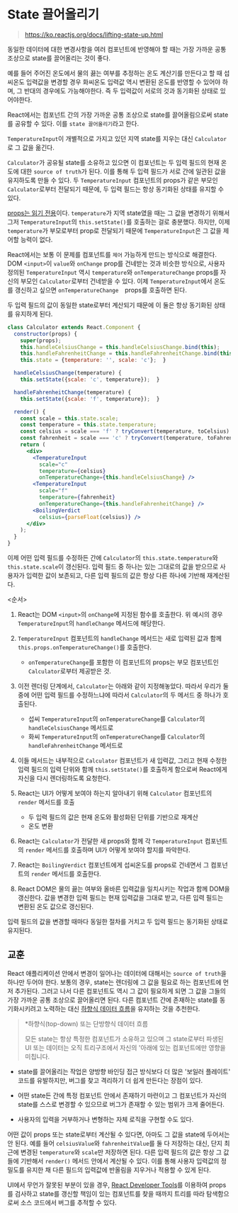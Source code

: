 # State 끌어올리기

> https://ko.reactjs.org/docs/lifting-state-up.html



동일한 데이터에 대한 변경사항을 여러 컴포넌트에 반영해야 할 때는 가장 가까운 공통 조상으로 state를 끌어올리는 것이 좋다.

예를 들어 주어진 온도에서 물의 끓는 여부를 추정하는 온도 계산기를 만든다고 할 때 섭씨온도 입력값을 변경할 경우 화씨온도 입력값 역시 변환된 온도를 반영할 수 있어야 하며, 그 반대의 경우에도 가능해야한다. 즉 두 입력값이 서로의 것과 동기화된 상태로 있어야한다.

React에서는 컴포넌트 간의 가장 가까운 공통 조상으로 state를 끌어올림으로써 state를 공유할 수 있다. 이를 `state 끌어올리기`라고 한다. 

`TemperatureInput`이 개별적으로 가지고 있던 지역 state를 지우는 대신 `Calculator`로 그 값을 옮긴다.

`Calculator`가 공유될 state를 소유하고 있으면 이 컴포넌트는 두 입력 필드의 현재 온도에 대한 `source of truth`가 된다. 이를 통해 두 입력 필드가 서로 간에 일관된 값을 유지하도록 만들 수 있다. 두 `TemperatureInput` 컴포넌트의 props가 같은 부모인 `Calculator`로부터 전달되기 때문에, 두 입력 필드는 항상 동기화된 상태를 유지할 수 있다.

[props는 읽기 전용](https://ko.reactjs.org/docs/components-and-props.html#props-are-read-only)이다. `temperature`가 지역 state였을 때는 그 값을 변경하기 위해서 그저 `TemperatureInput`의 `this.setState()`를 호출하는 걸로 충분했다. 하지만, 이제 `temperature`가 부모로부터 prop로 전달되기 때문에 `TemperatureInput`은 그 값을 제어할 능력이 없다.

React에서는 보통 이 문제를 컴포넌트를 `제어` 가능하게 만드는 방식으로 해결한다. DOM `<input>`이 `value`와 `onChange` prop를 건네받는 것과 비슷한 방식으로, 사용자 정의된 `TemperatureInput` 역시 `temperature`와 `onTemperatureChange` props를 자신의 부모인 `Calculator`로부터 건네받을 수 있다. 이제 `TemperatureInput`에서 온도를 갱신하고 싶으면 `onTemperatureChange  `props를 호출하면 된다.

두 입력 필드의 값이 동일한 state로부터 계산되기 때문에 이 둘은 항상 동기화된 상태를 유지하게 된다.

```jsx
class Calculator extends React.Component {
  constructor(props) {
    super(props);
    this.handleCelsiusChange = this.handleCelsiusChange.bind(this);
    this.handleFahrenheitChange = this.handleFahrenheitChange.bind(this);
    this.state = {temperature: '', scale: 'c'};  }

  handleCelsiusChange(temperature) {
    this.setState({scale: 'c', temperature});  }

  handleFahrenheitChange(temperature) {
    this.setState({scale: 'f', temperature});  }

  render() {
    const scale = this.state.scale;    
    const temperature = this.state.temperature;    
    const celsius = scale === 'f' ? tryConvert(temperature, toCelsius) : temperature;  
    const fahrenheit = scale === 'c' ? tryConvert(temperature, toFahrenheit) : temperature;
    return (
      <div>
        <TemperatureInput
          scale="c"
          temperature={celsius}          
          onTemperatureChange={this.handleCelsiusChange} />        
        <TemperatureInput
          scale="f"
          temperature={fahrenheit}          
          onTemperatureChange={this.handleFahrenheitChange} />        
        <BoilingVerdict
          celsius={parseFloat(celsius)} />      
      </div>
    );
  }
}
```

이제 어떤 입력 필드를 수정하든 간에 `Calculator`의 `this.state.temperature`와 `this.state.scale`이 갱신된다. 입력 필드 중 하나는 있는 그대로의 값을 받으므로 사용자가 입력한 값이 보존되고, 다른 입력 필드의 값은 항상 다른 하나에 기반해 재계산된다.

<순서>

1. React는 DOM `<input>`의 `onChange`에 지정된 함수를 호출한다. 위 예시의 경우 `TemperatureInput`의 `handleChange` 메서드에 해당한다.

2. `TemperatureInput` 컴포넌트의 `handleChange` 메서드는 새로 입력된 값과 함께 `this.props.onTemperatureChange()`를 호출한다.

   - `onTemperatureChange`를 포함한 이 컴포넌트의 props는 부모 컴포넌트인 `Calculator`로부터 제공받은 것.

3. 이전 렌더링 단계에서, `Calculator`는 아래와 같이 지정해놓았다. 따라서 우리가 둘 중에 어떤 입력 필드를 수정하느냐에 따라서 `Calculator`의 두 메서드 중 하나가 호출된다.

   - 섭씨 `TemperatureInput`의 `onTemperatureChange`를 `Calculator`의 `handleCelsiusChange` 메서드로
   - 화씨 `TemperatureInput`의 `onTemperatureChange`를 `Calculator`의 `handleFahrenheitChange` 메서드로

4. 이들 메서드는 내부적으로 `Calculator` 컴포넌트가 새 입력값, 그리고 현재 수정한 입력 필드의 입력 단위와 함께 `this.setState()`를 호출하게 함으로써 React에게 자신을 다시 렌더링하도록 요청한다.

5. React는 UI가 어떻게 보여야 하는지 알아내기 위해 `Calculator` 컴포넌트의 `render` 메서드를 호출 

   - 두 입력 필드의 값은 현재 온도와 활성화된 단위를 기반으로 재계산
   - 온도 변환

6. React는 `Calculator`가 전달한 새 props와 함께 각 `TemperatureInput` 컴포넌트의 `render` 메서드를 호출하며 UI가 어떻게 보여야 할지를 파악한다.

7. React는 `BoilingVerdict` 컴포넌트에게 섭씨온도를 props로 건네면서 그 컴포넌트의 `render` 메서드를 호출한다.

8. React DOM은 물의 끓는 여부와 올바른 입력값을 일치시키는 작업과 함께 DOM을 갱신한다. 값을 변경한 입력 필드는 현재 입력값을 그대로 받고, 다른 입력 필드는 변환된 온도 값으로 갱신된다.

   

입력 필드의 값을 변경할 때마다 동일한 절차를 거치고 두 입력 필드는 동기화된 상태로 유지된다.

## 교훈

React 애플리케이션 안에서 변경이 일어나는 데이터에 대해서는 `source of truth`을 하나만 두어야 한다. 보통의 경우, state는 렌더링에 그 값을 필요로 하는 컴포넌트에 먼저 추가된다. 그러고 나서 다른 컴포넌트도 역시 그 값이 필요하게 되면 그 값을 그들의 가장 가까운 공통 조상으로 끌어올리면 된다. 다른 컴포넌트 간에 존재하는 state를 동기화시키려고 노력하는 대신 [하향식 데이터 흐름](https://ko.reactjs.org/docs/state-and-lifecycle.html#the-data-flows-down)을 유지하는 것을 추천한다.

> *하향식(top-down) 또는 단방향식 데이터 흐름
>
> 모든 state는 항상 특정한 컴포넌트가 소유하고 있으며 그 state로부터 파생된 UI 또는 데이터는 오직 트리구조에서 자신의 '아래에 있는 컴포넌트에만 영향을 미칩니다.

- state를 끌어올리는 작업은 양방향 바인딩 접근 방식보다 더 많은 '보일러 플레이트' 코드를 유발하지만, 버그를 찾고 격리하기 더 쉽게 만든다는 장점이 있다. 

- 어떤 state든 간에 특정 컴포넌트 안에서 존재하기 마련이고 그 컴포넌트가 자신의 state를 스스로 변경할 수 있으므로 버그가 존재할 수 있는 범위가 크게 줄어든다. 

- 사용자의 입력을 거부하거나 변형하는 자체 로직을 구현할 수도 있다.

  

어떤 값이 props 또는 state로부터 계산될 수 있다면, 아마도 그 값을 state에 두어서는 안 된다. 예를 들어 `celsiusValue`와 `fahrenheitValue`를 둘 다 저장하는 대신, 단지 최근에 변경된 `temperature`와 `scale`만 저장하면 된다. 다른 입력 필드의 값은 항상 그 값들에 기반해서 `render()` 메서드 안에서 계산될 수 있다. 이를 통해 사용자 입력값의 정밀도를 유지한 채 다른 필드의 입력값에 반올림을 지우거나 적용할 수 있게 된다.

UI에서 무언가 잘못된 부분이 있을 경우, [React Developer Tools](https://github.com/facebook/react/tree/main/packages/react-devtools)를 이용하여 props를 검사하고 state를 갱신할 책임이 있는 컴포넌트를 찾을 때까지 트리를 따라 탐색함으로써 소스 코드에서 버그를 추적할 수 있다.